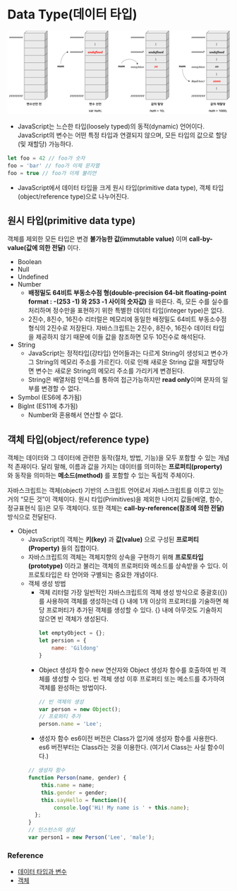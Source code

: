 # Data Type(데이터 타입)

![JS메모리 할당](/image/JSMemoryAllocation.png)

- JavaScript는 느슨한 타입(loosely typed)의 동적(dynamic) 언어이다. JavaScript의 변수는 어떤 특정 타입과 연결되지 않으며, 모든 타입의 값으로 할당 (및 재할당) 가능하다.
```javascript
let foo = 42 // foo가 숫자
foo = 'bar' // foo가 이제 문자열
foo = true // foo가 이제 불리언
```
- JavaScript에서 데이터 타입을 크게 원시 타입(primitive data type), 객체 타입(object/reference type)으로 나누어진다.

## 원시 타입(primitive data type)

객체를 제외한 모든 타입은 변경 **불가능한 값(immutable value)** 이며 **call-by-value(값에 의한 전달)** 이다.

- Boolean
- Null
- Undefined
- Number
    - **배정밀도 64비트 부동소수점 형(double-precision 64-bit floating-point format : -(253 -1) 와 253 -1 사이의 숫자값)** 을 따른다. 즉, 모든 수를 실수를 처리하며 정수만을 표현하기 위한 특별한 데이터 타입(integer type)은 없다.
    - 2진수, 8진수, 16진수 리터럴은 메모리에 동일한 배정밀도 64비트 부동소수점 형식의 2진수로 저장된다. 자바스크립트는 2진수, 8진수, 16진수 데이터 타입을 제공하지 않기 때문에 이들 값을 참조하면 모두 10진수로 해석된다.
- String
    - JavaScript는 정적타입(강타입) 언어들과는 다르게 String이 생성되고 변수가 그 String의 메모리 주소를 가르킨다. 이로 인해 새로운 String 값을 재할당하면 변수는 새로운 String의 메모리 주소를 가리키게 변경된다.
    - String은 배열처럼 인덱스를 통하여 접근가능하지만 **read only**이며 문자의 일부를 변경할 수 없다.
- Symbol (ES6에 추가됨)
- BigInt (ES11에 추가됨)
    - Number와 혼용해서 연산할 수 없다.

## 객체 타입(object/reference type)

객체는 데이터와 그 데이터에 관련한 동작(절차, 방법, 기능)을 모두 포함할 수 있는 개념적 존재이다. 달리 말해, 이름과 값을 가지는 데이터를 의미하는 **프로퍼티(property)** 와 동작을 의미하는 **메소드(method)** 를 포함할 수 있는 독립적 주체이다.

자바스크립트는 객체(object) 기반의 스크립트 언어로서 자바스크립트를 이루고 있는 거의 “모든 것”이 객체이다. 원시 타입(Primitives)을 제외한 나머지 값들(배열, 함수, 정규표현식 등)은 모두 객체이다. 또한 객체는 **call-by-reference(참조에 의한 전달)** 방식으로 전달된다.

- Object
    - JavaScript의 객체는 **키(key)** 과 **값(value)** 으로 구성된 **프로퍼티(Property)** 들의 집합이다.
    - 자바스크립트의 객체는 객체지향의 상속을 구현하기 위해 **프로토타입(prototype)** 이라고 불리는 객체의 프로퍼티와 메소드를 상속받을 수 있다. 이 프로토타입은 타 언어와 구별되는 중요한 개념이다.
    - 객체 생성 방법
        - 객체 리터럴
            가장 일반적인 자바스크립트의 객체 생성 방식으로 중괄호({})를 사용하여 객체를 생성하는데 {} 내에 1개 이상의 프로퍼티를 기술하면 해당 프로퍼티가 추가된 객체를 생성할 수 있다. {} 내에 아무것도 기술하지 않으면 빈 객체가 생성된다.
            ```javascript
            let emptyObject = {};
            let persion = {
                name: 'Gildong'
            }
            ```
        - Object 생성자 함수
            new 연산자와 Object 생성자 함수를 호출하여 빈 객체를 생성할 수 있다. 빈 객체 생성 이후 프로퍼티 또는 메소드를 추가하여 객체를 완성하는 방법이다.
            ```javascript
            // 빈 객체의 생성
            var person = new Object();
            // 프로퍼티 추가
            person.name = 'Lee';
            ```
        - 생성자 함수
        es6이전 버전은 Class가 없기에 생성자 함수를 사용한다. es6 버전부터는 Class라는 것을 이용한다. (여기서 Class는 사실 함수이다.)
        ```javascript
        // 생성자 함수
        function Person(name, gender) {
            this.name = name;
            this.gender = gender;
            this.sayHello = function(){
                console.log('Hi! My name is ' + this.name);
          };
        }
        // 인스턴스의 생성
        var person1 = new Person('Lee', 'male');
        ```


### Reference
- [데이터 타입과 변수](https://poiemaweb.com/js-data-type-variable)
- [객체](https://poiemaweb.com/js-object)